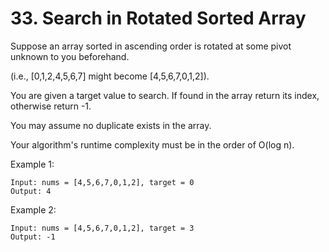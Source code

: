 # 33. Search in Rotated Sorted Array

Suppose an array sorted in ascending order is rotated at some pivot unknown to you beforehand.

(i.e., [0,1,2,4,5,6,7] might become [4,5,6,7,0,1,2]).

You are given a target value to search. If found in the array return its index, otherwise return -1.

You may assume no duplicate exists in the array.

Your algorithm's runtime complexity must be in the order of O(log n).

Example 1:

``` shell
Input: nums = [4,5,6,7,0,1,2], target = 0
Output: 4
```

Example 2:

``` shell
Input: nums = [4,5,6,7,0,1,2], target = 3
Output: -1
```

